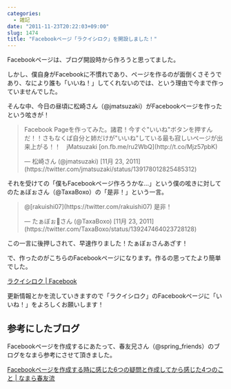 ```yaml
---
categories:
  - 雑記
date: "2011-11-23T20:22:03+09:00"
slug: 1474
title: "Facebookページ「ラクイシロク」を開設しました！"
---
```


Facebookページは、ブログ開設時から作ろうと思ってました。

しかし、僕自身がFacebookに不慣れであり、ページを作るのが面倒くさそうであり、なにより誰も「いいね！」してくれないのでは、という理由で今まで作っていませんでした。

そんな中、今日の昼頃に松崎さん（@jmatsuzaki）がFacebookページを作ったという呟きが！

<blockquote class="twitter-tweet" lang="ja"><p>Facebook Pageを作ってみた。諸君！今すぐ"いいね"ボタンを押すんだ！！さもなくば自分と姉だけが"いいね"している最も寂しいページが出来上がる！！　jMatsuzaki [on.fb.me/ru2WbQ](http://t.co/Mjz57pbK)</p>&mdash; 松崎さん (@jmatsuzaki) [11月 23, 2011](https://twitter.com/jmatsuzaki/status/139178012825485312)</p></blockquote>

それを受けての「僕もFacebookページ作ろうかな...」という僕の呟きに対してのたぁぼぉさん（@TaxaBoxo）の「是非！」という一言。

<blockquote class="twitter-tweet" data-in-reply-to="139229316159512577" lang="ja"><p>@[rakuishi07](https://twitter.com/rakuishi07) 是非！</p>&mdash; たぁぼぉさん (@TaxaBoxo) [11月 23, 2011](https://twitter.com/TaxaBoxo/status/139247464023728128)</p></blockquote>

この一言に後押しされて、早速作りました！たぁぼぉさんあざす！

で、作ったのがこちらのFacebookページになります。作るの思ってたより簡単でした。

[ラクイシロク | Facebook](http://www.facebook.com/rakuishi)</a>

更新情報とかを流していきますので「ラクイシロク」のFacebookページに「いいね！」をよろしくお願いします！

## 参考にしたブログ

Facebookページを作成するにあたって、春友兄さん（@spring_friends）のブログをなまら参考にさせて頂きました。

[Facebookページを作成する時に感じた6つの疑問と作成してから感じた4つのこと | なまら春友流](http://harutomo-ryu.com/archives/2011-06-12/171504.html)
